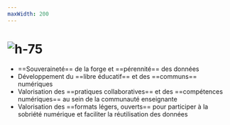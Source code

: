 ```yaml
---
maxWidth: 200
---
```


# ![h-75](https://forge.apps.education.fr/docs/communication/visuels/-/raw/main/logo/Logo_La_Forge_compact.svg?ref_type=heads)

- ==Souveraineté== de la forge et ==pérennité== des données
- Développement du ==libre éducatif== et des ==communs== numériques
- Valorisation des ==pratiques collaboratives== et des ==compétences numériques== au sein de la communauté enseignante
- Valorisation des ==formats légers, ouverts== pour participer à la sobriété numérique et faciliter la réutilisation des données